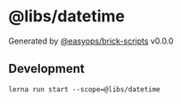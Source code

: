 # @libs/datetime

Generated by [@easyops/brick-scripts] v0.0.0

## Development

`lerna run start --scope=@libs/datetime`

[@easyops/brick-scripts]: https://git.easyops.local/anyclouds/brick-next/tree/master/packages/brick-scripts
